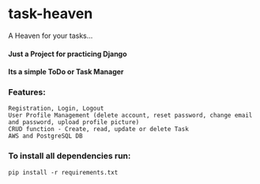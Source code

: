 # task-heaven

A Heaven for your tasks...

#### Just a Project for practicing Django

#### Its a simple ToDo or Task Manager

### Features:
```
Registration, Login, Logout
User Profile Management (delete account, reset password, change email and password, upload profile picture)
CRUD function - Create, read, update or delete Task
AWS and PostgreSQL DB
```

### To install all dependencies run:
```
pip install -r requirements.txt
```
